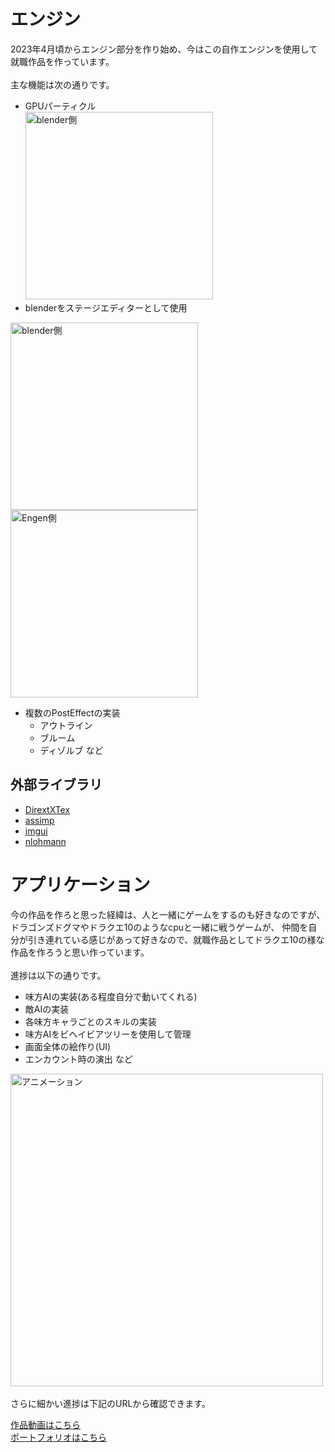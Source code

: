 # エンジン
2023年4月頃からエンジン部分を作り始め、今はこの自作エンジンを使用して就職作品を作っています。<br>
<br>
主な機能は次の通りです。
<br>
* GPUパーティクル<br>
<img src="https://github.com/user-attachments/assets/cde5f767-9019-4453-a614-b16c34333524" alt="blender側" width="300" /><br>
* blenderをステージエディターとして使用
<p float="left">
  <img src="https://github.com/user-attachments/assets/e29e7d8a-a32a-4e8b-bee8-95beb1f6f8ec" alt="blender側" width="300" />
  <img src="https://github.com/user-attachments/assets/a231d457-9587-4e2d-930f-18f5771c122d" alt="Engen側" width="300" />
</p>

* 複数のPostEffectの実装
  - アウトライン
  - ブルーム
  - ディゾルブ など
 
## 外部ライブラリ
  - [DirextXTex](https://github.com/microsoft/DirectXTex/releases/tag/mar2023)
  - [assimp](https://github.com/assimp/assimp)
  - [imgui](https://github.com/ocornut/imgui/releases/tag/v1.89.4)
  - [nlohmann](https://github.com/nlohmann/json)
  
# アプリケーション
今の作品を作ろと思った経緯は、人と一緒にゲームをするのも好きなのですが、
ドラゴンズドグマやドラクエ10のようなcpuと一緒に戦うゲームが、
仲間を自分が引き連れている感じがあって好きなので、就職作品としてドラクエ10の様な作品を作ろうと思い作っています。<br>
<br>
進捗は以下の通りです。
<br>

* 味方AIの実装(ある程度自分で動いてくれる)
* 敵AIの実装
* 各味方キャラごとのスキルの実装
* 味方AIをビヘイビアツリーを使用して管理
* 画面全体の絵作り(UI)
* エンカウント時の演出 など<br>

<img src="https://github.com/user-attachments/assets/d5f5ac05-6d9c-4e19-9da2-27de4c19e361" alt="アニメーション" width="500" />
<br><br>
さらに細かい進捗は下記のURLから確認できます。<br>

  [作品動画はこちら](https://studio.youtube.com/video/KBiwjOsKfac/edit)<br>[ポートフォリオはこちら](https://drive.google.com/file/d/15fuHKKvBRsdOitzPX2uTvESjmbHBkNvG/view?usp=drive_link)
